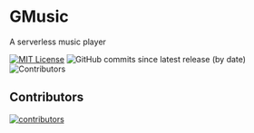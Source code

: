 # GMusic
A serverless music player

[![MIT License](https://img.shields.io/apm/l/atomic-design-ui.svg?style=round&color=44CC11)](https://github.com/yashghori/GMusic/blob/master/LICENSE)
![GitHub commits since latest release (by date)](https://img.shields.io/github/commits-since/yashghori/GMusic/latest?color=44CC11&style=flat-round)
![Contributors](https://img.shields.io/github/contributors/yashghori/GMusic?style=flat-round)

## Contributors

[![contributors](https://contributors-img.web.app/image?repo=yashghori/GMusic)](https://github.com/yashghori/GMusic/graphs/contributors)
